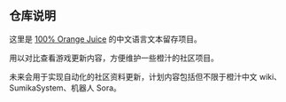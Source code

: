 ## 仓库说明

这里是 [100% Orange Juice](https://store.steampowered.com/app/282800/100_Orange_Juice/) 的中文语言文本留存项目。

用以对比查看游戏更新内容，方便维护一些橙汁的社区项目。

未来会用于实现自动化的社区资料更新，计划内容包括但不限于橙汁中文 wiki、SumikaSystem、机器人 Sora。
